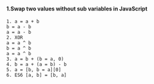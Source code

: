 #### 1.Swap two values without sub variables in JavaScript
```
1. a = a + b
b = a - b
a = a - b
2. XOR
a = a ^ b
b = a ^ b
a = a ^ b
3. a = b + (b = a, 0)
4. b = a + (a = b) - b
5. a = [b, b = a][0]
6. ES6 [a, b] = [b, a]
```
